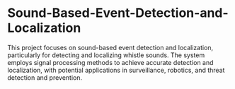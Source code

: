 # Sound-Based-Event-Detection-and-Localization

This project focuses on sound-based event detection and localization, particularly for detecting and localizing whistle sounds. The system employs signal processing methods to achieve accurate detection and localization, with potential applications in surveillance, robotics, and threat detection and prevention.


